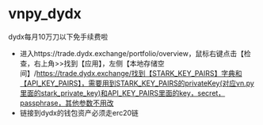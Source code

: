 # vnpy_dydx
dydx每月10万刀以下免手续费啦
* 进入https://trade.dydx.exchange/portfolio/overview，鼠标右键点击【检查，右上角>>找到【应用】，左侧【本地存储空间】/https://trade.dydx.exchange/找到【STARK_KEY_PAIRS】字典和【API_KEY_PAIRS】，需要用到STARK_KEY_PAIRS的privateKey(对应vn.py里面的stark_private_key)和API_KEY_PAIRS里面的key，secret，passphrase，其他参数不用改
* 链接到dydx的钱包资产必须走erc20链
